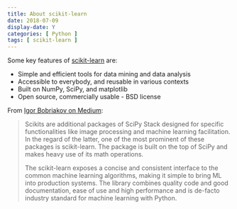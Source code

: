 ```yaml
---
title: About scikit-learn
date: 2018-07-09
display-date: Y
categories: [ Python ]
tags: [ scikit-learn ]
---
```


Some key features of [scikit-learn](http://scikit-learn.org) are:

- Simple and efficient tools for data mining and data analysis
- Accessible to everybody, and reusable in various contexts
- Built on NumPy, SciPy, and matplotlib
- Open source, commercially usable - BSD license

From [Igor Bobriakov on Medium](https://medium.com/activewizards-machine-learning-company/top-15-python-libraries-for-data-science-in-in-2017-ab61b4f9b4a7):


> Scikits are additional packages of SciPy Stack designed for specific functionalities like image processing and machine learning facilitation. In the regard of the latter, one of the most prominent of these packages is scikit-learn. The package is built on the top of SciPy and makes heavy use of its math operations.
>
> The scikit-learn exposes a concise and consistent interface to the common machine learning algorithms, making it simple to bring ML into production systems. The library combines quality code and good documentation, ease of use and high performance and is de-facto industry standard for machine learning with Python.
